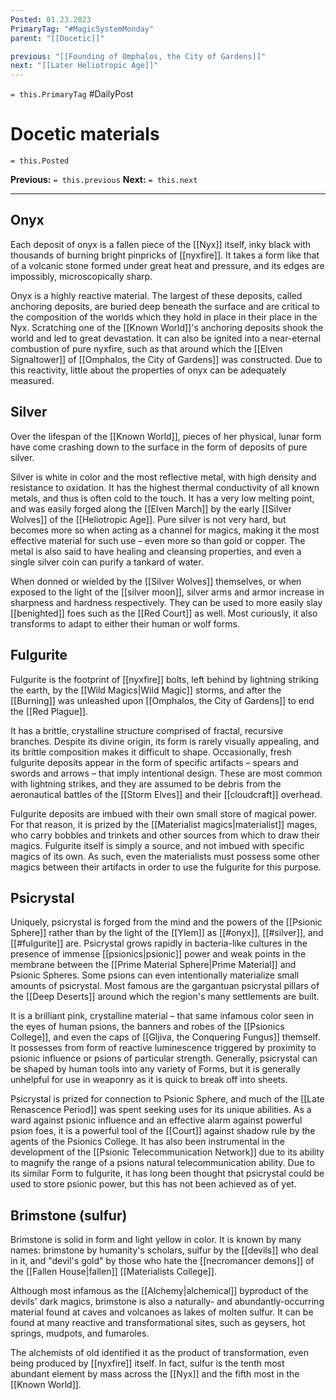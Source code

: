 ```yaml
---
Posted: 01.23.2023
PrimaryTag: "#MagicSystemMonday"
parent: "[[Docetic]]"

previous: "[[Founding of Omphalos, the City of Gardens]]"
next: "[[Later Heliotropic Age]]"
---
```

`= this.PrimaryTag` #DailyPost 
# Docetic materials
`= this.Posted`

**Previous:** `= this.previous`
**Next:** `= this.next`

---

## Onyx

Each deposit of onyx is a fallen piece of the [[Nyx]] itself, inky black with thousands of burning bright pinpricks of [[nyxfire]]. It takes a form like that of a volcanic stone formed under great heat and pressure, and its edges are impossibly, microscopically sharp.

Onyx is a highly reactive material. The largest of these deposits, called anchoring deposits, are buried deep beneath the surface and are critical to the composition of the worlds which they hold in place in their place in the Nyx. Scratching one of the [[Known World]]'s anchoring deposits shook the world and led to great devastation. It can also be ignited into a near-eternal combustion of pure nyxfire, such as that around which the [[Elven Signaltower]] of [[Omphalos, the City of Gardens]] was constructed. Due to this reactivity, little about the properties of onyx can be adequately measured.

## Silver

Over the lifespan of the [[Known World]], pieces of her physical, lunar form have come crashing down to the surface in the form of deposits of pure silver.

Silver is white in color and the most reflective metal, with high density and resistance to oxidation. It has the highest thermal conductivity of all known metals, and thus is often cold to the touch. It has a very low melting point, and was easily forged along the [[Elven March]] by the early [[Silver Wolves]] of the [[Heliotropic Age]]. Pure silver is not very hard, but becomes more so when acting as a channel for magics, making it the most effective material for such use – even more so than gold or copper. The metal is also said to have healing and cleansing properties, and even a single silver coin can purify a tankard of water.

When donned or wielded by the [[Silver Wolves]] themselves, or when exposed to the light of the [[silver moon]], silver arms and armor increase in sharpness and hardness respectively. They can be used to more easily slay [[benighted]] foes such as the [[Red Court]] as well. Most curiously, it also transforms to adapt to either their human or wolf forms.

## Fulgurite

Fulgurite is the footprint of [[nyxfire]] bolts, left behind by lightning striking the earth, by the [[Wild Magics|Wild Magic]] storms, and after the [[Burning]] was unleashed upon [[Omphalos, the City of Gardens]] to end the [[Red Plague]].

It has a brittle, crystalline structure comprised of fractal, recursive branches. Despite its divine origin, its form is rarely visually appealing, and its brittle composition makes it difficult to shape. Occasionally, fresh fulgurite deposits appear in the form of specific artifacts – spears and swords and arrows – that imply intentional design. These are most common with lightning strikes, and they are assumed to be debris from the aeronautical battles of the [[Storm Elves]] and their [[cloudcraft]] overhead.

Fulgurite deposits are imbued with their own small store of magical power. For that reason, it is prized by the [[Materialist magics|materialist]] mages, who carry bobbles and trinkets and other sources from which to draw their magics. Fulgurite itself is simply a source, and not imbued with specific magics of its own. As such, even the materialists must possess some other magics between their artifacts in order to use the fulgurite for this purpose.

## Psicrystal

Uniquely, psicrystal is forged from the mind and the powers of the [[Psionic Sphere]] rather than by the light of the [[Ylem]] as [[#onyx]], [[#silver]], and [[#fulgurite]] are. Psicrystal grows rapidly in bacteria-like cultures in the presence of immense [[psionics|psionic]] power and weak points in the membrane between the [[Prime Material Sphere|Prime Material]] and Psionic Spheres. Some psions can even intentionally materialize small amounts of psicrystal. Most famous are the gargantuan psicrystal pillars of the [[Deep Deserts]] around which the region's many settlements are built.

It is a brilliant pink, crystalline material – that same infamous color seen in the eyes of human psions, the banners and robes of the [[Psionics College]], and even the caps of [[Gljiva, the Conquering Fungus]] themself. It possesses from form of reactive luminescence triggered by proximity to psionic influence or psions of particular strength. Generally, psicrystal can be shaped by human tools into any variety of Forms, but it is generally unhelpful for use in weaponry as it is quick to break off into sheets.

Psicrystal is prized for connection to Psionic Sphere, and much of the [[Late Renascence Period]] was spent seeking uses for its unique abilities. As a ward against psionic influence and an effective alarm against powerful psion foes, it is a powerful tool of the [[Court]] against shadow rule by the agents of the Psionics College. It has also been instrumental in the development of the [[Psionic Telecommunication Network]] due to its ability to magnify the range of a psions natural telecommunication ability. Due to its similar Form to fulgurite, it has long been thought that psicrystal could be used to store psionic power, but this has not been achieved as of yet.

## Brimstone (sulfur)

Brimstone is solid in form and light yellow in color. It is known by many names: brimstone by humanity's scholars, sulfur by the [[devils]] who deal in it, and "devil's gold" by those who hate the [[necromancer demons]] of the [[Fallen House|fallen]] [[Materialists College]].

Although most infamous as the [[Alchemy|alchemical]] byproduct of the devils' dark magics, brimstone is also a naturally- and abundantly-occurring material found at caves and volcanoes as lakes of molten sulfur. It can be found at many reactive and transformational sites, such as geysers, hot springs, mudpots, and fumaroles.

The alchemists of old identified it as the product of transformation, even being produced by [[nyxfire]] itself. In fact, sulfur is the tenth most abundant element by mass across the [[Nyx]] and the fifth most in the [[Known World]].